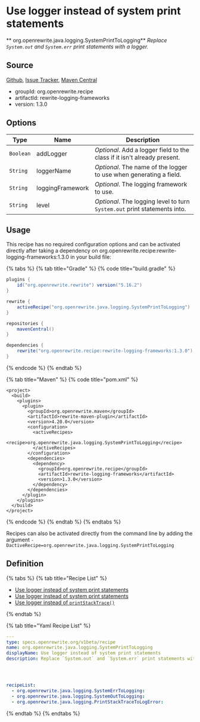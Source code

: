 # Use logger instead of system print statements

** org.openrewrite.java.logging.SystemPrintToLogging**
_Replace `System.out` and `System.err` print statements with a logger._

## Source

[Github](https://github.com/openrewrite/rewrite-logging-frameworks), [Issue Tracker](https://github.com/openrewrite/rewrite-logging-frameworks/issues), [Maven Central](https://search.maven.org/artifact/org.openrewrite.recipe/rewrite-logging-frameworks/1.3.0/jar)

* groupId: org.openrewrite.recipe
* artifactId: rewrite-logging-frameworks
* version: 1.3.0

## Options

| Type | Name | Description |
| -- | -- | -- |
| `Boolean` | addLogger | *Optional*. Add a logger field to the class if it isn't already present. |
| `String` | loggerName | *Optional*. The name of the logger to use when generating a field. |
| `String` | loggingFramework | *Optional*. The logging framework to use. |
| `String` | level | *Optional*. The logging level to turn `System.out` print statements into. |


## Usage

This recipe has no required configuration options and can be activated directly after taking a dependency on org.openrewrite.recipe:rewrite-logging-frameworks:1.3.0 in your build file:

{% tabs %}
{% tab title="Gradle" %}
{% code title="build.gradle" %}
```groovy
plugins {
    id("org.openrewrite.rewrite") version("5.16.2")
}

rewrite {
    activeRecipe("org.openrewrite.java.logging.SystemPrintToLogging")
}

repositories {
    mavenCentral()
}

dependencies {
    rewrite("org.openrewrite.recipe:rewrite-logging-frameworks:1.3.0")
}
```
{% endcode %}
{% endtab %}

{% tab title="Maven" %}
{% code title="pom.xml" %}
```markup
<project>
  <build>
    <plugins>
      <plugin>
        <groupId>org.openrewrite.maven</groupId>
        <artifactId>rewrite-maven-plugin</artifactId>
        <version>4.20.0</version>
        <configuration>
          <activeRecipes>
            <recipe>org.openrewrite.java.logging.SystemPrintToLogging</recipe>
          </activeRecipes>
        </configuration>
        <dependencies>
          <dependency>
            <groupId>org.openrewrite.recipe</groupId>
            <artifactId>rewrite-logging-frameworks</artifactId>
            <version>1.3.0</version>
          </dependency>
        </dependencies>
      </plugin>
    </plugins>
  </build>
</project>
```
{% endcode %}
{% endtab %}
{% endtabs %}

Recipes can also be activated directly from the command line by adding the argument `-DactiveRecipe=org.openrewrite.java.logging.SystemPrintToLogging`

## Definition

{% tabs %}
{% tab title="Recipe List" %}
* [Use logger instead of system print statements](../../java/logging/systemerrtologging.md)
* [Use logger instead of system print statements](../../java/logging/systemouttologging.md)
* [Use logger instead of `printStackTrace()`](../../java/logging/printstacktracetologerror.md)

{% endtab %}

{% tab title="Yaml Recipe List" %}
```yaml
---
type: specs.openrewrite.org/v1beta/recipe
name: org.openrewrite.java.logging.SystemPrintToLogging
displayName: Use logger instead of system print statements
description: Replace `System.out` and `System.err` print statements with a logger.




recipeList:
  - org.openrewrite.java.logging.SystemErrToLogging:
  - org.openrewrite.java.logging.SystemOutToLogging:
  - org.openrewrite.java.logging.PrintStackTraceToLogError:

```
{% endtab %}
{% endtabs %}
